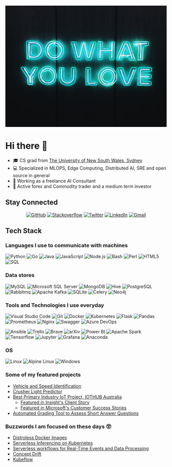 <p align="center"> <img src="https://github.com/kmr0877/kmr0877/blob/master/image.jpg"> </p>

# **Hi there** 👋

- :mortar_board: CS grad from [The University of New South Wales, Sydney](https://www.unsw.edu.au/)
- :computer: Specialized in MLOPS, Edge Computing, Distributed AI, SRE and open source in general
- :office: Working as a freelance AI Consultant
- :money_with_wings: Active forex and Commodity trader and a medium term investor

## Stay Connected

<p align="center">
    <a href="https://github.com/kmr0877"><img src="https://img.shields.io/github/followers/kmr0877.svg?label=GitHub&style=social" alt="GitHub"></a>
	<a href="https://stackoverflow.com/users/7729812/mohan-k"><img src="https://img.shields.io/stackexchange/stackoverflow/r/7729812?label=Stackoverflow&logo=Stackoverflow&style=social" alt="Stackoverflow"></a>
    <a href="https://twitter.com/kmr_0877"><img src="https://img.shields.io/twitter/follow/kmr_0877?label=Twitter&style=social" alt="Twitter"></a>
    <a href="https://www.linkedin.com/in/mohan-kagita-1416518a/"><img src="https://img.shields.io/badge/LinkedIn--\_.svg?style=social&logo=linkedin" alt="LinkedIn"></a>
    <a href="mailto:kmr0877@gmail.com"><img src="https://img.shields.io/badge/-GMAIL-D14836?style=social&logo=gmail" alt="Gmail"></a>
</p>

## Tech Stack

### Languages I use to communicate with machines

![Python](https://img.shields.io/badge/-Python-000000?style=flat&logo=python)
![Go](https://img.shields.io/badge/-Go-000000?style=flat&logo=go)
![Java](https://img.shields.io/badge/-Java-000000?style=flat&logo=Java&logoColor=007396)
![JavaScript](https://img.shields.io/badge/-JavaScript-000000?style=flat&logo=javascript)
![Node.js](https://img.shields.io/badge/-Node.js-000000?style=flat&logo=node.js&logoColor=339933)
![Bash](https://img.shields.io/badge/-Bash-000000?style=flat&logo=gnu-bash)
![Perl](https://img.shields.io/badge/-Perl-000000?style=flat&logo=perl)
![HTML5](https://img.shields.io/badge/-HTML5-000000?style=flat&logo=HTML5)
![SQL](https://img.shields.io/badge/-SQL-000000?style=flat&logo=MySQL)

### Data stores

![MySQL](https://img.shields.io/badge/-MySQL-000000?style=flat&logo=MySQL)
![Microsoft SQL Server](https://img.shields.io/badge/-MicrosoftSQLServer-000000?style=flat&logo=microsoft-sql-server)
![MongoDB](https://img.shields.io/badge/-MongoDB-000000?style=flat&logo=MongoDB)
![Hive](https://img.shields.io/badge/-Hive-000000?style=flat&logo=hive)
![PostgreSQL](https://img.shields.io/badge/-PostgreSQL-000000?style=flat&logo=postgresql)
![Rabbitmq](https://img.shields.io/badge/-Rabbitmq-000000?style=flat&logo=rabbitmq)
![Apache Kafka](https://img.shields.io/badge/-ApacheKafka-000000?style=flat&logo=apache-kafka)
![SQLite](https://img.shields.io/badge/-SQLite-000000?style=flat&logo=sqlite)
![Celery](https://img.shields.io/badge/-Celery-000000?style=flat&logo=celery)
![Neo4j](https://img.shields.io/badge/-Neo4j-000000?style=flat&logo=neo4j)

### Tools and Technologies I use everyday

![Visual Studio Code](https://img.shields.io/badge/-VisualStudioCode-000000?style=flat&logo=visual-studio-code)
![Git](https://img.shields.io/badge/-Git-000000?style=flat&logo=git)
![Docker](https://img.shields.io/badge/-Docker-000000?style=flat&logo=docker)
![Kubernetes](https://img.shields.io/badge/-Kubernetes-000000?style=flat&logo=kubernetes)
![Flask](https://img.shields.io/badge/-Flask-000000?style=flat&logo=flask)
![Pandas](https://img.shields.io/badge/-Pandas-000000?style=flat&logo=pandas)
![Prometheus](https://img.shields.io/badge/-Prometheus-000000?style=flat&logo=prometheus)
![Nginx](https://img.shields.io/badge/-Nginx-000000?style=flat&logo=nginx)
![Swagger](https://img.shields.io/badge/-Swagger-000000?style=flat&logo=swagger)
![Azure DevOps](https://img.shields.io/badge/-AzureDevOps-000000?style=flat&logo=azure-devops)

![Ansible](https://img.shields.io/badge/-Ansible-000000?style=flat&logo=ansible)
![Trello](https://img.shields.io/badge/-Trello-000000?style=flat&logo=trello)
![Brave](https://img.shields.io/badge/-Brave-000000?style=flat&logo=brave)
![arXiv](https://img.shields.io/badge/-arXiv-000000?style=flat&logo=arXiv)
![Power BI](https://img.shields.io/badge/-PowerBI-000000?style=flat&logo=power-bi)
![Apache Spark](https://img.shields.io/badge/-ApacheSpark-000000?style=flat&logo=apache-spark)
![Tensorflow](https://img.shields.io/badge/-Tensorflow-000000?style=flat&logo=tensorflow)
![Jupyter](https://img.shields.io/badge/-Jupyter-000000?style=flat&logo=jupyter)
![Grafana](https://img.shields.io/badge/-Grafana-000000?style=flat&logo=grafana)
![Anaconda](https://img.shields.io/badge/-Anaconda-000000?style=flat&logo=anaconda)

### OS

![Linux](https://img.shields.io/badge/-Linux-000000?style=flat&logo=linux)
![Alpine Linux](https://img.shields.io/badge/-AlpineLinux-000000?style=flat&logo=alpine-linux)
![Windows](https://img.shields.io/badge/-Windows-000000?style=flat&logo=windows)

### Some of my featured projects

- [Vehicle and Speed Identification](https://github.com/kmr0877/Vehicle-and-Speed-Identification)
- [Crusher Light Predictor](http://www.austmine.com.au/News/telfer-digital-program-kicks-off-with-crusher-traffic-light-prediction-project)
- [Best Primary Industry IoT Project, IOTHUB Australia](https://www.iothub.com.au/news/announcing-the-2019-iot-award-winners-526963)
  - [Featured in Insight's Client Story](https://au.insight.com/en_AU/content-and-resources/case-studies/newcrest-mining-azure-iot.html)
  - [Featured in Microsoft's Customer Success Stories](https://au.insight.com/en_AU/content-and-resources/case-studies/newcrest-mining-azure-iot.html)
- [Automated Grading Tool to Assess Short Answer Questions](https://ieeexplore.ieee.org/document/8615228)

### Buzzwords I am focused on these days :astonished:

- [Distroless Docker Images](https://github.com/GoogleContainerTools/distroless#distroless-docker-images)
- [Serverless Inferencing on Kubernetes](https://arxiv.org/abs/2007.07366)
- [Serverless workflows for Real-Time Events and Data Processing](https://github.com/nuclio/nuclio#nuclio---serverless-for-real-time-events-and-data-processing)
- [Concept Drift](https://arxiv.org/pdf/1704.00362.pdf)
- [Kubeflow](https://www.kubeflow.org/)

